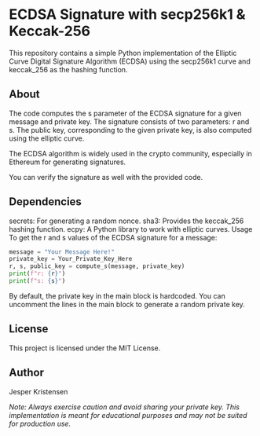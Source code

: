 # ECDSA Signature with secp256k1 & Keccak-256
This repository contains a simple Python implementation of the Elliptic Curve Digital Signature Algorithm (ECDSA) using the secp256k1 curve and keccak_256 as the hashing function.

## About
The code computes the s parameter of the ECDSA signature for a given message and private key. The signature consists of two parameters: r and s. The public key, corresponding to the given private key, is also computed using the elliptic curve.

The ECDSA algorithm is widely used in the crypto community, especially in Ethereum for generating signatures.

You can verify the signature as well with the provided code.

## Dependencies
secrets: For generating a random nonce.
sha3: Provides the keccak_256 hashing function.
ecpy: A Python library to work with elliptic curves.
Usage
To get the r and s values of the ECDSA signature for a message:

```python Copy code
message = "Your Message Here!"
private_key = Your_Private_Key_Here
r, s, public_key = compute_s(message, private_key)
print(f"r: {r}")
print(f"s: {s}")
```

By default, the private key in the main block is hardcoded. You can uncomment the lines in the main block to generate a random private key.

## License
This project is licensed under the MIT License.

## Author
Jesper Kristensen

*Note: Always exercise caution and avoid sharing your private key. This implementation is meant for educational purposes and may not be suited for production use.*
